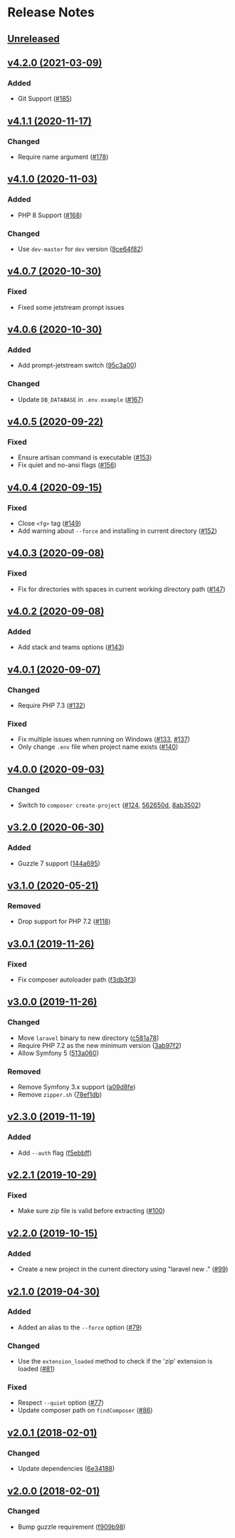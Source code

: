 # Release Notes

## [Unreleased](https://github.com/laravel/installer/compare/v4.2.0...master)


## [v4.2.0 (2021-03-09)](https://github.com/laravel/installer/compare/v4.1.1...v4.2.0)

### Added
- Git Support ([#185](https://github.com/laravel/installer/pull/185))


## [v4.1.1 (2020-11-17)](https://github.com/laravel/installer/compare/v4.1.0...v4.1.1)

### Changed
- Require name argument ([#178](https://github.com/laravel/installer/pull/178))


## [v4.1.0 (2020-11-03)](https://github.com/laravel/installer/compare/v4.0.7...v4.1.0)

### Added
- PHP 8 Support ([#168](https://github.com/laravel/installer/pull/168))

### Changed
- Use `dev-master` for `dev` version ([9ce64f82](https://github.com/laravel/installer/commit/9ce64f82dcc6d700d91e34b7bcfc32f0b16e2839))


## [v4.0.7 (2020-10-30)](https://github.com/laravel/installer/compare/v4.0.6...v4.0.7)

### Fixed
- Fixed some jetstream prompt issues


## [v4.0.6 (2020-10-30)](https://github.com/laravel/installer/compare/v4.0.5...v4.0.6)

### Added
- Add prompt-jetstream switch ([95c3a00](https://github.com/laravel/installer/commit/95c3a00ee7fc188121ae3e90292f712eae19b26b))

### Changed
- Update `DB_DATABASE` in `.env.example` ([#167](https://github.com/laravel/installer/pull/167))


## [v4.0.5 (2020-09-22)](https://github.com/laravel/installer/compare/v4.0.4...v4.0.5)

### Fixed
- Ensure artisan command is executable ([#153](https://github.com/laravel/installer/pull/153))
- Fix quiet and no-ansi flags ([#156](https://github.com/laravel/installer/pull/156))


## [v4.0.4 (2020-09-15)](https://github.com/laravel/installer/compare/v4.0.3...v4.0.4)

### Fixed
- Close `<fg>` tag ([#149](https://github.com/laravel/installer/pull/149))
- Add warning about `--force` and installing in current directory ([#152](https://github.com/laravel/installer/pull/152))


## [v4.0.3 (2020-09-08)](https://github.com/laravel/installer/compare/v4.0.2...v4.0.3)

### Fixed
- Fix for directories with spaces in current working directory path ([#147](https://github.com/laravel/installer/pull/147))


## [v4.0.2 (2020-09-08)](https://github.com/laravel/installer/compare/v4.0.1...v4.0.2)

### Added
- Add stack and teams options ([#143](https://github.com/laravel/installer/pull/143))


## [v4.0.1 (2020-09-07)](https://github.com/laravel/installer/compare/v4.0.0...v4.0.1)

### Changed
- Require PHP 7.3 ([#132](https://github.com/laravel/installer/pull/132))

### Fixed
- Fix multiple issues when running on Windows ([#133](https://github.com/laravel/installer/pull/133), [#137](https://github.com/laravel/installer/pull/137))
- Only change `.env` file when project name exists ([#140](https://github.com/laravel/installer/pull/140))


## [v4.0.0 (2020-09-03)](https://github.com/laravel/installer/compare/v3.2.0...v4.0.0)

### Changed
- Switch to `composer create-project` ([#124](https://github.com/laravel/installer/pull/124), [562650d](https://github.com/laravel/installer/commit/562650de8b637253b7ae47c3383bdd20e8419d1c), [8ab3502](https://github.com/laravel/installer/commit/8ab3502f1d5561d10cf1767213ec0c008baa145b))


## [v3.2.0 (2020-06-30)](https://github.com/laravel/installer/compare/v3.1.0...v3.2.0)

### Added
- Guzzle 7 support ([144a695](https://github.com/laravel/installer/commit/144a69576bfb0df2bbd5c7ae3f40dd87db64d0ba))


## [v3.1.0 (2020-05-21)](https://github.com/laravel/installer/compare/v3.0.1...v3.1.0)

### Removed
- Drop support for PHP 7.2 ([#118](https://github.com/laravel/installer/pull/118))


## [v3.0.1 (2019-11-26)](https://github.com/laravel/installer/compare/v3.0.0...v3.0.1)

### Fixed
- Fix composer autoloader path ([f3db3f3](https://github.com/laravel/installer/commit/f3db3f306c3c2dbbf4ecce4a5dbefe6c1fd178be))


## [v3.0.0 (2019-11-26)](https://github.com/laravel/installer/compare/v2.3.0...v3.0.0)

### Changed
- Move `laravel` binary to new directory ([c581a78](https://github.com/laravel/installer/commit/c581a784643911b97c3b8a2ec25ac809eadbf9c5))
- Require PHP 7.2 as the new minimum version ([3ab97f2](https://github.com/laravel/installer/commit/3ab97f2e454d9c95833ccdd141d2fdbcdc8e0066))
- Allow Symfony 5 ([513a060](https://github.com/laravel/installer/commit/513a060e9877bc8ab222d7ff4a60bc97131a0a0c))

### Removed
- Remove Symfony 3.x support ([a09d8fe](https://github.com/laravel/installer/commit/a09d8fe2ced9579d4fce445aa1336b0993e3e9d0))
- Remove `zipper.sh` ([78ef1db](https://github.com/laravel/installer/commit/78ef1dbe9ad2fbe5f16a85917748f89bb372599f))


## [v2.3.0 (2019-11-19)](https://github.com/laravel/installer/compare/v2.2.1...v2.3.0)

### Added
- Add `--auth` flag ([f5ebbff](https://github.com/laravel/installer/commit/f5ebbff32f9ff9c40fdf4c200cb2f396050e3cf3))


## [v2.2.1 (2019-10-29)](https://github.com/laravel/installer/compare/v2.2.0...v2.2.1)

### Fixed
- Make sure zip file is valid before extracting ([#100](https://github.com/laravel/installer/pull/100))


## [v2.2.0 (2019-10-15)](https://github.com/laravel/installer/compare/v2.1.0...v2.2.0)

### Added
- Create a new project in the current directory using "laravel new ." ([#99](https://github.com/laravel/installer/pull/99))


## [v2.1.0 (2019-04-30)](https://github.com/laravel/installer/compare/v2.0.1...v2.1.0)

### Added
- Added an alias to the `--force` option ([#79](https://github.com/laravel/installer/pull/79))

### Changed
- Use the `extension_loaded` method to check if the 'zip' extension is loaded ([#81](https://github.com/laravel/installer/pull/81))

### Fixed
- Respect `--quiet` option ([#77](https://github.com/laravel/installer/pull/77))
- Update composer path on `findComposer` ([#86](https://github.com/laravel/installer/pull/86))


## [v2.0.1 (2018-02-01)](https://github.com/laravel/installer/compare/v2.0.0...v2.0.1)

### Changed
- Update dependencies ([6e34188](https://github.com/laravel/installer/commit/6e341883b9ba45be6a06f40c8e2c1b5033029d99))


## [v2.0.0 (2018-02-01)](https://github.com/laravel/installer/compare/v1.5.0...v2.0.0)

### Changed
- Bump guzzle requirement ([f909b98](https://github.com/laravel/installer/commit/f909b983e1b57f13b5b102f4c0c0fc1883fcbe22))
